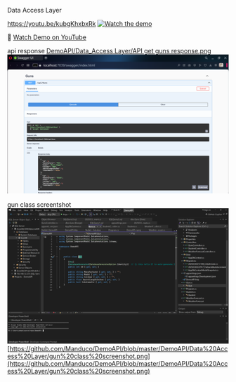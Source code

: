 Data Access Layer 

https://youtu.be/kubgKhxbxRk
[![Watch the demo](https://img.youtube.com/vi/kubgKhxbxRk/hqdefault.jpg)](https://youtu.be/kubgKhxbxRk)

🎥 [Watch Demo on YouTube](https://youtu.be/kubgKhxbxRk)


api response
[DemoAPI/Data_Access Layer/API get guns response.png](https://github.com/Manduco/DemoAPI/blob/master/DemoAPI/Data%20Access%20Layer/API%20get%20guns%20response.png)
![Get Guns Response](https://github.com/Manduco/DemoAPI/blob/master/DemoAPI/Data%20Access%20Layer/API%20get%20guns%20response.png?raw=true)



gun class screentshot
![Gun Class](DemoAPI/Data%20Access%20Layer/gun%20class%20screenshot.png)
[https://github.com/Manduco/DemoAPI/blob/master/DemoAPI/Data%20Access%20Layer/gun%20class%20screenshot.png](https://github.com/Manduco/DemoAPI/blob/master/DemoAPI/Data%20Access%20Layer/gun%20class%20screenshot.png)
